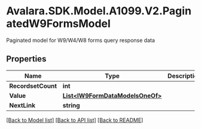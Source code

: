 # Avalara.SDK.Model.A1099.V2.PaginatedW9FormsModel
Paginated model for W9/W4/W8 forms query response data

## Properties

Name | Type | Description | Notes
------------ | ------------- | ------------- | -------------
**RecordsetCount** | **int** |  | [optional] 
**Value** | [**List&lt;IW9FormDataModelsOneOf&gt;**](IW9FormDataModelsOneOf.md) |  | [optional] 
**NextLink** | **string** |  | [optional] 

[[Back to Model list]](../../../README.md#documentation-for-models) [[Back to API list]](../../../README.md#documentation-for-api-endpoints) [[Back to README]](../../../README.md)

